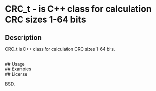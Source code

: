 # CRC_t - is C++ class for calculation CRC sizes 1-64 bits


## Description

CRC_t is C++ class for calculation CRC sizes 1-64 bits.


<br/>
## Usage



<br/>
## Examples



<br/>
## License

[BSD](./LICENSE).
